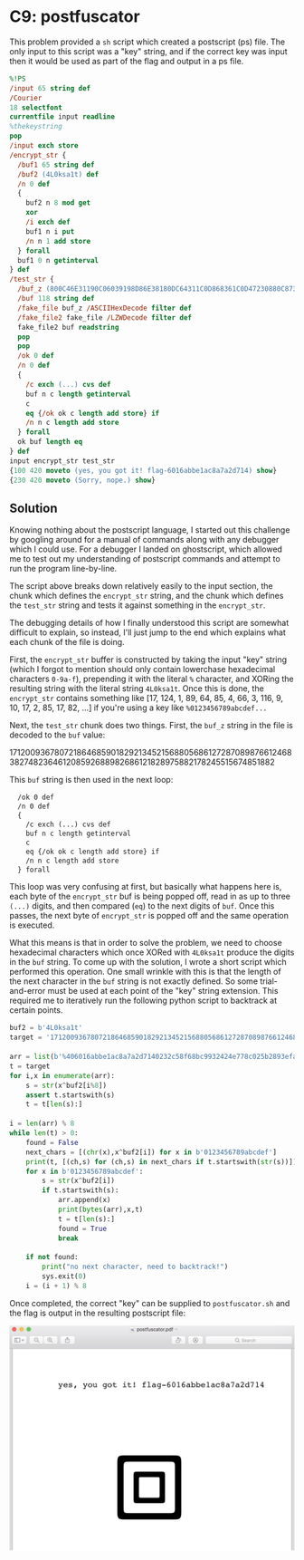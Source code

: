 # C9: postfuscator

This problem provided a `sh` script which created a postscript (ps) file. The only input to this script was a "key" string, and if the correct key was input then it would be used as part of the flag and output in a ps file.

```ps
%!PS
/input 65 string def
/Courier
18 selectfont
currentfile input readline
%thekeystring
pop
/input exch store
/encrypt_str {
  /buf1 65 string def
  /buf2 (4L0ksa1t) def
  /n 0 def
  {
    buf2 n 8 mod get
    xor
    /i exch def
    buf1 n i put
    /n n 1 add store
  } forall
  buf1 0 n getinterval
} def
/test_str {
  /buf_z (800C46E31190C06039198D86E38180DC64311C0D868361C0D47230880C8730F198D06B0F1AC52192188C121C381B8C07039940D86D04898E06638190DC693484C4E092A8B0CA452C9F4961F34958DC6A389A40A691E1A8C643368AC4269010>) def
  /buf 118 string def
  /fake_file buf_z /ASCIIHexDecode filter def
  /fake_file2 fake_file /LZWDecode filter def
  fake_file2 buf readstring
  pop
  pop
  /ok 0 def
  /n 0 def
  {
    /c exch (...) cvs def
    buf n c length getinterval
    c
    eq {/ok ok c length add store} if
    /n n c length add store
  } forall
  ok buf length eq
} def
input encrypt_str test_str
{100 420 moveto (yes, you got it! flag-6016abbe1ac8a7a2d714) show}
{230 420 moveto (Sorry, nope.) show}
```

## Solution

Knowing nothing about the postscript language, I started out this challenge by googling around for a manual of commands along with any debugger which I could use. For a debugger I landed on ghostscript, which allowed me to test out my understanding of postscript commands and attempt to run the program line-by-line.

The script above breaks down relatively easily to the input section, the chunk which defines the `encrypt_str` string, and the chunk which defines the `test_str` string and tests it against something in the `encrypt_str`.

The debugging details of how I finally understood this script are somewhat difficult to explain, so instead, I'll just jump to the end which explains what each chunk of the file is doing.

First, the `encrypt_str` buffer is constructed by taking the input "key" string (which I forgot to mention should only contain lowerchase hexadecimal characters `0-9a-f`), prepending it with the literal `%` character, and XORing the resulting string with the literal string `4L0ksa1t`. Once this is done, the `encrypt_str` contains something like [17, 124, 1, 89, 64, 85, 4, 66, 3, 116, 9, 10, 17, 2, 85, 17, 82, ...] if you're using a key like `%0123456789abcdef...`

Next, the `test_str` chunk does two things. First, the `buf_z` string in the file is decoded to the `buf` value:

1712009367807218646859018292134521568805686127287089876612468382748236461208592688982686121828975882178245515674851882

This `buf` string is then used in the next loop:

```
  /ok 0 def
  /n 0 def
  {
    /c exch (...) cvs def
    buf n c length getinterval
    c
    eq {/ok ok c length add store} if
    /n n c length add store
  } forall
```

This loop was very confusing at first, but basically what happens here is, each byte of the `encrypt_str` buf is being popped off, read in as up to three `(...)` digits, and then compared (`eq`) to the next digits of `buf`. Once this passes, the next byte of `encrypt_str` is popped off and the same operation is executed.

What this means is that in order to solve the problem, we need to choose hexadecimal characters which once XORed with `4L0ksa1t` produce the digits in the `buf` string. To come up with the solution, I wrote a short script which performed this operation. One small wrinkle with this is that the length of the next character in the `buf` string is not exactly defined. So some trial-and-error must be used at each point of the "key" string extension. This required me to iteratively run the following python script to backtrack at certain points.

```python
buf2 = b'4L0ksa1t'
target = '1712009367807218646859018292134521568805686127287089876612468382748236461208592688982686121828975882178245515674851882'

arr = list(b'%406016abbe1ac8a7a2d7140232c58f68bc9932424e778c025b2893efa5d0edff')
t = target
for i,x in enumerate(arr):
	s = str(x^buf2[i%8])
	assert t.startswith(s)
	t = t[len(s):]

i = len(arr) % 8
while len(t) > 0:
	found = False
	next_chars = [(chr(x),x^buf2[i]) for x in b'0123456789abcdef']
	print(t, [(ch,s) for (ch,s) in next_chars if t.startswith(str(s))])
	for x in b'0123456789abcdef':
		s = str(x^buf2[i])
		if t.startswith(s):
			arr.append(x)
			print(bytes(arr),x,t)
			t = t[len(s):]
			found = True
			break

	if not found:
		print("no next character, need to backtrack!")
		sys.exit(0)
	i = (i + 1) % 8
```

Once completed, the correct "key" can be supplied to `postfuscator.sh` and the flag is output in the resulting postscript file:

![C10 submit result](./images/postfuscator_pdf.png)
